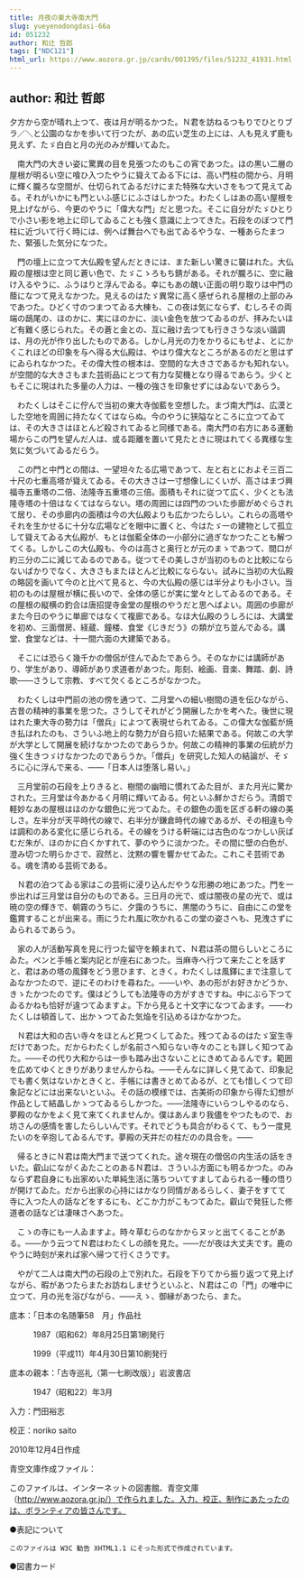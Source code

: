 ```yaml
---
title: 月夜の東大寺南大門
slug: yueyenodongdasi-66a
id: 051232
author: 和辻 哲郎
tags: ["NDC121"]
html_url: https://www.aozora.gr.jp/cards/001395/files/51232_41931.html
---
```


## author: 和辻 哲郎

夕方から空が晴れ上つて、夜は月が明るかつた。Ｎ君を訪ねるつもりでひとりブラ／＼と公園のなかを歩いて行つたが、あの広い芝生の上には、人も見えず鹿も見えず、たゞ白白と月の光のみが輝いてゐた。

　南大門の大きい姿に驚異の目を見張つたのもこの宵であつた。ほの黒い二層の屋根が明るい空に喰ひ入つたやうに聳えてゐる下には、高い門柱の間から、月明に輝く朧ろな空間が、仕切られてゐるだけにまた特殊な大いさをもつて見えてゐる。それがいかにも門といふ感じにふさはしかつた。わたくしはあの高い屋根を見上げながら、今更のやうに「偉大な門」だと思つた。そこに自分がたゞひとりで小さい影を地上に印してゐることも強く意識に上つてきた。石段をのぼつて門柱に近づいて行く時には、例へば舞台へでも出てゐるやうな、一種あらたまつた、緊張した気分になつた。

　門の壇上に立つて大仏殿を望んだときには、また新しい驚きに襲はれた。大仏殿の屋根は空と同じ蒼い色で、たゞこゝろもち錆がある。それが朧ろに、空に融け入るやうに、ふうはりと浮んでゐる。幸にもあの醜い正面の明り取りは中門の蔭になつて見えなかつた。見えるのはたゞ異常に高く感ぜられる屋根の上部のみであつた。ひどく寸のつまつてゐる大棟も、この夜は気にならず、むしろその両端の鴟尾の、ほのかに、実にほのかに、淡い金色を放つてゐるのが、拝みたいほど有難く感じられた。その蒼と金との、互に融け去つても行きさうな淡い諧調は、月の光が作り出したものである。しかし月光の力をかりるにもせよ、とにかくこれほどの印象を与へ得る大仏殿は、やはり偉大なところがあるのだと思はずにゐられなかつた。その偉大性の根本は、空間的な大きさであるかも知れない。が空間的な大きさもまた芸術品にとつて有力な契機となり得るであらう。少くともそこに現はれた多量の人力は、一種の強さを印象せずにはゐないであらう。

　わたくしはそこに佇んで当初の東大寺伽藍を空想した。まづ南大門は、広漠とした空地を周囲に持たなくてはならぬ。今のやうに狭隘なところに立つてゐては、その大きさはほとんど殺されてゐると同様である。南大門の右方にある運動場からこの門を望んだ人は、或る距離を置いて見たときに現はれてくる異様な生気に気づいてゐるだらう。

　この門と中門との間は、一望坦々たる広場であつて、左と右とにおよそ三百二十尺の七重高塔が聳えてゐる。その大きさは一寸想像しにくいが、高さはまづ興福寺五重塔の二倍、法隆寺五重塔の三倍。面積もそれに従つて広く、少くとも法隆寺塔の十倍はなくてはならない。塔の周囲には四門のついた歩廊がめぐらされて居り、その歩廊内の面積は今の大仏殿よりも広かつたらしい。これらの高塔やそれを生かせるに十分な広場などを眼中に置くと、今はたゞ一の建物として孤立して聳えてゐる大仏殿が、もとは伽藍全体の一小部分に過ぎなかつたことも解つてくる。しかしこの大仏殿も、今のは高さと奥行とが元のまゝであつて、間口が約三分の二に減じてゐるのである。従つてその美しさが当初のものと比較にならないばかりでなく、大きさもまたほとんど比較にならない。試みに当初の大仏殿の略図を画いて今のと比べて見ると、今の大仏殿の感じは半分よりも小さい。当初のものは屋根が横に長いので、全体の感じが実に堂々としてゐるのである。その屋根の縦横の釣合は唐招提寺金堂の屋根のやうだと思へばよい。周囲の歩廊がまた今日のやうに単廊ではなくて複廊である。なほ大仏殿のうしろには、大講堂を初め、三面僧房、経蔵、鐘楼、食堂《じきだう》の類が立ち並んでゐる。講堂、食堂などは、十一間六面の大建築である。

　そこには恐らく幾千かの僧侶が住んでゐたであらう。そのなかには講師があり、学生があり、導師があり求道者があつた。彫刻、絵画、音楽、舞踏、劇、詩歌――さうして宗教、すべて欠くるところがなかつた。

　わたくしは中門前の池の傍を通つて、二月堂への細い樹間の道を伝ひながら、古昔の精神的事業を思つた。さうしてそれがどう開展したかを考へた。後世に現はれた東大寺の勢力は「僧兵」によつて表現せられてゐる。この偉大な伽藍が焼き払はれたのも、さういふ地上的な勢力が自ら招いた結果である。何故この大学が大学として開展を続けなかつたのであらうか。何故この精神的事業の伝統が力強く生きつゞけなかつたのであらうか。「僧兵」を研究した知人の結論が、そゞろに心に浮んで来る、――「日本人は堕落し易い。」



　三月堂前の石段を上りきると、樹間の幽暗に慣れてゐた目が、また月光に驚かされた。三月堂は今あかるく月明に輝いてゐる。何といふ鮮かさだらう。清朗で軽妙なあの屋根はほのかな銀色に光つてゐた。その銀色の面を区ぎる軒の線の美しさ。左半分が天平時代の線で、右半分が鎌倉時代の線であるが、その相違も今は調和のある変化に感じられる。その線をうける軒端には古色のなつかしい灰ばむだ朱が、ほのかに白くかすれて、夢のやうに淡かつた。その間に壁の白色が、澄み切つた明らかさで、寂然と、沈黙の響を響かせてゐた。これこそ芸術である。魂を清める芸術である。



　Ｎ君の泊つてゐる家はこの芸術に浸り込んだやうな形勝の地にあつた。門を一歩出れば三月堂は自分のものである。三日月の光で、或は闇夜の星の光で、或は暁の空の輝きで、朝霧のうちに、夕靄のうちに、黒闇のうちに、自由にこの堂を鑑賞することが出来る。雨にうたれ風に吹かれるこの堂の姿さへも、見洩さずにゐられるであらう。

　家の人が活動写真を見に行つた留守を頼まれて、Ｎ君は茶の間らしいところにゐた。ペンと手帳と案内記とが座右にあつた。当麻寺へ行つて来たことを話すと、君はあの塔の風鐸をどう思ひます、ときく。わたくしは風鐸にまで注意してゐなかつたので、逆にそのわけを尋ねた。――いや、あの形がお好きかどうか、きゝたかつたのです。僕はどうしても法隆寺の方がすきですね。中にぶら下つてゐるかねも恰好が違つてゐますよ。下から見ると十文字になつてゐます。――わたくしは頓首して、出かゝつてゐた気焔を引込めるほかなかつた。

　Ｎ君は大和の古い寺々をほとんど見つくしてゐた。残つてゐるのはたゞ室生寺だけであつた。だからわたくしが名前さへ知らない寺々のことも詳しく知つてゐた。――その代り大和からは一歩も踏み出さないことにきめてゐるんです。範囲を広めてゆくときりがありませんからね。――そんなに詳しく見てゐて、印象記でも書く気はないかときくと、手帳には書きとめてゐるが、とても惜しくつて印象記などには出来ないといふ。その話の模様では、古美術の印象から得た幻想が作品として結晶しかゝつてゐるらしかつた。――法隆寺にいらつしやるのなら、夢殿のなかをよく見て来てくれませんか。僕はあんまり我儘をやつたもので、お坊さんの感情を害したらしいんです。それでどうも具合がわるくて、もう一度見たいのを辛抱してゐるんです。夢殿の天井だの柱だのの具合を。――

　帰るときにＮ君は南大門まで送つてくれた。途々現在の僧侶の内生活の話をきいた。叡山にながくゐたことのあるＮ君は、さういふ方面にも明るかつた。のみならず君自身にも出家めいた単純生活に落ちついてすましてゐられる一種の悟りが開けてゐた。だから出家の心持にはかなり同情があるらしく、妻子をすてて寺に入つた人の話などをするにも、どこか力がこもつてゐた。叡山で発狂した修道者の話などは凄味さへあつた。

　こゝの寺にも一人ゐますよ。時々草むらのなかからヌッと出てくることがある。――かう云つてＮ君はわたくしの顔を見た。――だが夜は大丈夫です。鹿のやうに時刻が来れば家へ帰つて行くさうです。

　やがて二人は南大門の石段の上で別れた。石段を下りてから振り返つて見上げながら、暇があつたらまたお訪ねしませうといふと、Ｎ君はこの「門」の唯中に立つて、月の光を浴びながら、――えゝ、御縁があつたら、また。













底本：「日本の名随筆58　月」作品社

　　　1987（昭和62）年8月25日第1刷発行

　　　1999（平成11）年4月30日第10刷発行

底本の親本：「古寺巡礼（第一七刷改版）」岩波書店

　　　1947（昭和22）年3月

入力：門田裕志

校正：noriko saito

2010年12月4日作成

青空文庫作成ファイル：

このファイルは、インターネットの図書館、青空文庫（http://www.aozora.gr.jp/）で作られました。入力、校正、制作にあたったのは、ボランティアの皆さんです。











●表記について


	このファイルは W3C 勧告 XHTML1.1 にそった形式で作成されています。







●図書カード